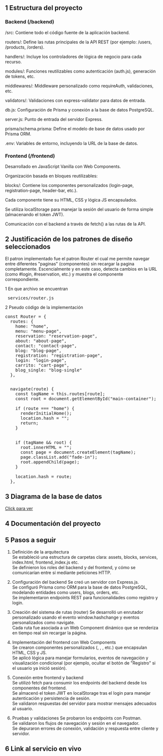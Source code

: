 ## 1 Estructura del proyecto  

### Backend (/backend)  
/src: Contiene todo el código fuente de la aplicación backend.

routers/: Define las rutas principales de la API REST (por ejemplo: /users, /products, /orders).

handlers/: Incluye los controladores de lógica de negocio para cada recurso.

modules/: Funciones reutilizables como autenticación (auth.js), generación de tokens, etc.

middlewares/: Middleware personalizado como requireAuth, validaciones, etc.

validators/: Validaciones con express-validator para datos de entrada.

db.js: Configuración de Prisma y conexión a la base de datos PostgreSQL.

server.js: Punto de entrada del servidor Express.

prisma/schema.prisma: Define el modelo de base de datos usado por Prisma ORM.

.env: Variables de entorno, incluyendo la URL de la base de datos.

### Frontend (/frontend)  

Desarrollado en JavaScript Vanilla con Web Components.

Organización basada en bloques reutilizables:

blocks/: Contiene los componentes personalizados (login-page, registration-page, header-bar, etc.).

Cada componente tiene su HTML, CSS y lógica JS encapsulados.

Se utiliza localStorage para manejar la sesión del usuario de forma simple (almacenando el token JWT).

Comunicación con el backend a través de fetch() a las rutas de la API.


## 2 Justificación de los patrones de diseño seleccionados  
    
El patron implementado fue el patron Router el cual me permite navegar entre diferentes "paginas" (componentes) sin recargar la pagina completamente. Escencialmente y en este caso, detecta cambios en la URL (como #login, #reservation, etc.) y muestra el componente correspondiente.

1 En que archivo se encuentran  

<pre> services/router.js </pre>

2 Pseudo código de la implementación

<pre>
const Router = {
  routes: {
    home: "home",
    menu: "menu-page",
    reservation: "reservation-page",
    about: "about-page",
    contact: "contact-page",
    blog: "blog-page",
    registration: "registration-page",
    login: "login-page",
    carrito: "cart-page",
    blog_single: "blog-single"
  },
</pre>

<pre>  
  navigate(route) {
    const tagName = this.routes[route];
    const root = document.getElementById("main-container");

    if (route === "home") {
      renderInitialHome();
      location.hash = "";
      return;
    }


    if (tagName && root) {
      root.innerHTML = ""; 
      const page = document.createElement(tagName);
      page.classList.add("fade-in");
      root.appendChild(page);
    }

    location.hash = route;
  },
</pre>

## 3 Diagrama de la base de datos  
[Click para ver](./anexos/bd_sushi.png)

## 4 Documentación del proyecto  

## 5 Pasos a seguir  

1. Definición de la arquitectura  
Se estableció una estructura de carpetas clara: assets, blocks, services, index.html, frontend_index.js etc.  
Se definieron los roles del backend y del frontend, y cómo se comunicarían entre sí mediante peticiones HTTP.

2. Configuración del backend
Se creó un servidor con Express.js.  
Se configuró Prisma como ORM para la base de datos PostgreSQL, modelando entidades como users, blogs, orders, etc.  
Se implementaron endpoints REST para funcionalidades como registro y login.  

3. Creación del sistema de rutas (router)
Se desarrolló un enrutador personalizado usando el evento window.hashchange y eventos personalizados como navigate.  
Cada ruta fue asociada a un Web Component dinámico que se renderiza en tiempo real sin recargar la página.  

4. Implementación del frontend con Web Components  
Se crearon componentes personalizados (<login-page>, <registration-page>, <header-bar>, etc.) que encapsulan HTML, CSS y JS.  
Se aplicó lógica para manejar formularios, eventos de navegación y visualización condicional (por ejemplo, ocultar el botón de "Registro" si el usuario ya inició sesión).  

5. Conexión entre frontend y backend  
Se utilizó fetch para consumir los endpoints del backend desde los componentes del frontend.  
Se almacenó el token JWT en localStorage tras el login para manejar autenticación y persistencia de sesión.  
Se validaron respuestas del servidor para mostrar mensajes adecuados al usuario.  

6. Pruebas y validaciones
Se probaron los endpoints con Postman.  
Se validaron los flujos de navegación y sesión en el navegador.  
Se depuraron errores de conexión, validación y respuesta entre cliente y servidor.  

## 6 Link al servicio en vivo  
